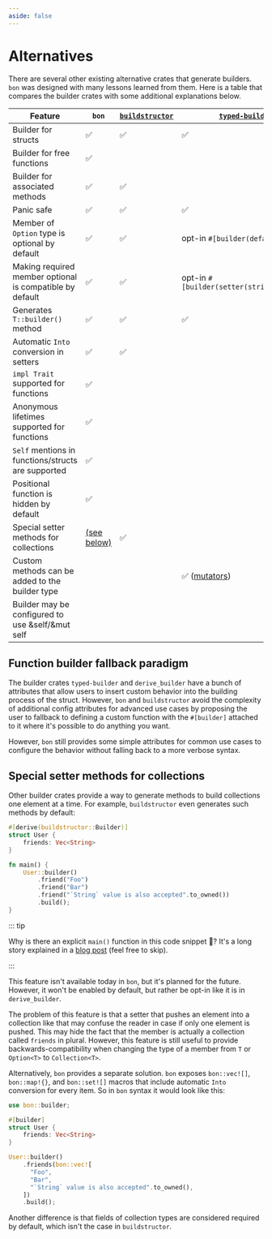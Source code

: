 ```yaml
---
aside: false
---
```


# Alternatives

There are several other existing alternative crates that generate builders. `bon` was designed with many lessons learned from them. Here is a table that compares the builder crates with some additional explanations below.

<!-- If you want to edit the table below make sure to reduce the font size in editor or turn off word wrap to easier view the table -->

Feature                                                  | `bon`              | [`buildstructor`]  | [`typed-builder`]                                                   | [`derive_builder`]
---------------------------------------------------------|--------------------|--------------------|---------------------------------------------------------------------|-------------------
Builder for structs                                      | :white_check_mark: | :white_check_mark: | :white_check_mark:                                                  | :white_check_mark:
Builder for free functions                               | :white_check_mark: |                    |                                                                     |
Builder for associated methods                           | :white_check_mark: | :white_check_mark: |                                                                     |
Panic safe                                               | :white_check_mark: | :white_check_mark: | :white_check_mark:                                                  | `build()` returns a `Result`
Member of `Option` type is optional by default           | :white_check_mark: | :white_check_mark: | <span class="nobr">opt-in `#[builder(default)]`</span>              | <span class="nobr">opt-in `#[builder(default)]`</span>
Making required member optional is compatible by default | :white_check_mark: | :white_check_mark: | <span class="nobr">opt-in `#[builder(setter(strip_option))]`</span> | <span class="nobr">opt-in `#[builder(setter(strip_option))]`</span>
Generates `T::builder()` method                          | :white_check_mark: | :white_check_mark: | :white_check_mark:                                                  | only `Builder::default()`
Automatic `Into` conversion in setters                   | :white_check_mark: | :white_check_mark: |                                                                     |
 `impl Trait` supported for functions                    | :white_check_mark: |                    |                                                                     |
Anonymous lifetimes supported for functions              | :white_check_mark: |                    |                                                                     |
`Self` mentions in functions/structs are supported       | :white_check_mark: |                    |                                                                     |
Positional function is hidden by default                 | :white_check_mark: |                    |                                                                     |
Special setter methods for collections                   | [(see below)][r1]  | :white_check_mark: |                                                                     | :white_check_mark:
Custom methods can be added to the builder type          |                    |                    | :white_check_mark: ([mutators])                                     | :white_check_mark:
Builder may be configured to use &self/&mut self         |                    |                    |                                                                     | :white_check_mark:

## Function builder fallback paradigm

The builder crates `typed-builder` and `derive_builder` have a bunch of attributes that allow users to insert custom behavior into the building process of the struct. However, `bon` and `buildstructor` avoid the complexity of additional config attributes for advanced use cases by proposing the user to fallback to defining a custom function with the `#[builder]` attached to it where it's possible to do anything you want.

However, `bon` still provides some simple attributes for common use cases to configure the behavior without falling back to a more verbose syntax.

## Special setter methods for collections

Other builder crates provide a way to generate methods to build collections one element at a time. For example, `buildstructor` even generates such methods by default:

```rust
#[derive(buildstructor::Builder)]
struct User {
    friends: Vec<String>
}

fn main() {
    User::builder()
        .friend("Foo")
        .friend("Bar")
        .friend("`String` value is also accepted".to_owned())
        .build();
}
```

::: tip

Why is there an explicit `main()` function in this code snippet 🤔? It's a long story explained in a [blog post](../blog/the-weird-of-function-local-types-in-rust) (feel free to skip).

:::

This feature isn't available today in `bon`, but it's planned for the future. However, it won't be enabled by default, but rather be opt-in like it is in `derive_builder`.

The problem of this feature is that a setter that pushes an element into a collection like that may confuse the reader in case if only one element is pushed. This may hide the fact that the member is actually a collection called `friends` in plural. However, this feature is still useful to provide backwards-compatibility when changing the type of a member from `T` or `Option<T>` to `Collection<T>`.

Alternatively, `bon` provides a separate solution. `bon` exposes `bon::vec![]`, `bon::map!{}`, and `bon::set![]` macros that include automatic `Into` conversion for every item. So in `bon` syntax it would look like this:

```rust
use bon::builder;

#[builder]
struct User {
    friends: Vec<String>
}

User::builder()
    .friends(bon::vec![
      "Foo",
      "Bar",
      "`String` value is also accepted".to_owned(),
    ])
    .build();
```

Another difference is that fields of collection types are considered required by default, which isn't the case in `buildstructor`.

[`buildstructor`]: https://docs.rs/buildstructor/latest/buildstructor/
[`typed-builder`]: https://docs.rs/typed-builder/latest/typed_builder/
[`derive_builder`]: https://docs.rs/derive_builder/latest/derive_builder/
[mutators]: https://docs.rs/typed-builder/latest/typed_builder/derive.TypedBuilder.html#mutators
[r1]: #special-setter-methods-for-collections
